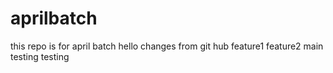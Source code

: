 # aprilbatch
this repo is for april batch
hello
changes from git hub
feature1
feature2
main testing
testing